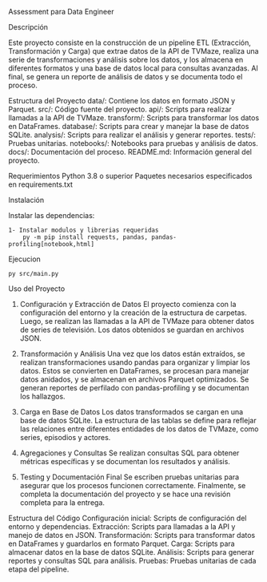 Assessment para Data Engineer

Descripción

Este proyecto consiste en la construcción de un pipeline ETL (Extracción, Transformación y Carga) que extrae datos de la API de TVMaze, realiza una serie de transformaciones y análisis sobre los datos, y los almacena en diferentes formatos y una base de datos local para consultas avanzadas. Al final, se genera un reporte de análisis de datos y se documenta todo el proceso.

Estructura del Proyecto
data/: Contiene los datos en formato JSON y Parquet.
src/: Código fuente del proyecto.
api/: Scripts para realizar llamadas a la API de TVMaze.
transform/: Scripts para transformar los datos en DataFrames.
database/: Scripts para crear y manejar la base de datos SQLite.
analysis/: Scripts para realizar el análisis y generar reportes.
tests/: Pruebas unitarias.
notebooks/: Notebooks para pruebas y análisis de datos.
docs/: Documentación del proceso.
README.md: Información general del proyecto.

Requerimientos
Python 3.8 o superior
Paquetes necesarios especificados en requirements.txt

Instalación

Instalar las dependencias:

    1- Instalar modulos y librerias requeridas
        py -m pip install requests, pandas, pandas-profiling[notebook,html] 


Ejecucion

    py src/main.py

Uso del Proyecto
1. Configuración y Extracción de Datos
El proyecto comienza con la configuración del entorno y la creación de la estructura de carpetas. Luego, se realizan las llamadas a la API de TVMaze para obtener datos de series de televisión. Los datos obtenidos se guardan en archivos JSON.

2. Transformación y Análisis
Una vez que los datos están extraídos, se realizan transformaciones usando pandas para organizar y limpiar los datos. Estos se convierten en DataFrames, se procesan para manejar datos anidados, y se almacenan en archivos Parquet optimizados. Se generan reportes de perfilado con pandas-profiling y se documentan los hallazgos.

3. Carga en Base de Datos
Los datos transformados se cargan en una base de datos SQLite. La estructura de las tablas se define para reflejar las relaciones entre diferentes entidades de los datos de TVMaze, como series, episodios y actores.

4. Agregaciones y Consultas
Se realizan consultas SQL para obtener métricas específicas y se documentan los resultados y análisis.

5. Testing y Documentación Final
Se escriben pruebas unitarias para asegurar que los procesos funcionen correctamente. Finalmente, se completa la documentación del proyecto y se hace una revisión completa para la entrega.

Estructura del Código
Configuración inicial: Scripts de configuración del entorno y dependencias.
Extracción: Scripts para llamadas a la API y manejo de datos en JSON.
Transformación: Scripts para transformar datos en DataFrames y guardarlos en formato Parquet.
Carga: Scripts para almacenar datos en la base de datos SQLite.
Análisis: Scripts para generar reportes y consultas SQL para análisis.
Pruebas: Pruebas unitarias de cada etapa del pipeline.